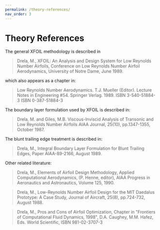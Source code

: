 ```yaml
---
permalink: /theory-references/
nav_order: 3
---
```


# Theory References

The general XFOIL methodology is described in

> Drela, M.,
> XFOIL: An Analysis and Design System for Low Reynolds Number Airfoils,
> Conference on Low Reynolds Number Airfoil Aerodynamics,
> University of Notre Dame, June 1989.

which also appears as a chapter in:

> Low Reynolds Number Aerodynamics. T.J. Mueller (Editor).
> Lecture Notes in Engineering #54. Springer Verlag. 1989.
> ISBN 3-540-51884-3
> ISBN 0-387-51884-3

The boundary layer formulation used by XFOIL is described in:

> Drela, M. and Giles, M.B.
> Viscous-Inviscid Analysis of Transonic and Low Reynolds Number Airfoils
> AIAA Journal, 25(10), pp.1347-1355, October 1987.

The blunt trailing edge treatment is described in:

> Drela, M.,
> Integral Boundary Layer Formulation for Blunt Trailing Edges,
> Paper AIAA-89-2166, August 1989.

Other related literature:

> Drela, M.,
> Elements of Airfoil Design Methodology,
> Applied Computational Aerodynamics, (P. Henne, editor),
> AIAA Progress in Aeronautics and Astronautics, Volume 125, 1990.

> Drela, M.,
> Low-Reynolds Number Airfoil Design for the MIT Daedalus Prototype: A Case Study,
> Journal of Aircraft, 25(8), pp.724-732, August 1988.

> Drela, M.,
> Pros and Cons of Airfoil Optimization,
> Chapter in "Frontiers of Computational Fluid Dynamics, 1998",
> D.A. Caughey, M.M. Hafez, Eds.
> World Scientific, ISBN 981-02-3707-3
